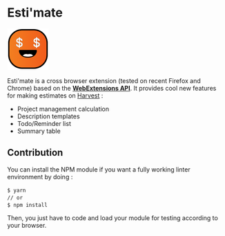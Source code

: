 # Esti'mate

![icon](assets/icon@2x.png)

Esti'mate is a cross browser extension (tested on recent Firefox and Chrome) based on the [**WebExtensions API**](https://developer.mozilla.org/en-US/Add-ons/WebExtensions). It provides cool new features for making estimates on [Harvest](https://getharvest.com/) :
- Project management calculation
- Description templates
- Todo/Reminder list
- Summary table

## Contribution

You can install the NPM module if you want a fully working linter environment by doing :

```bash
$ yarn
// or
$ npm install
```

Then, you just have to code and load your module for testing according to your browser.